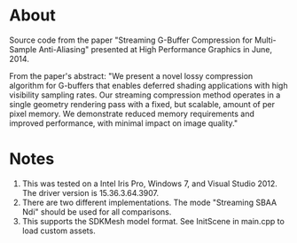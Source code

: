# About #

Source code from the paper "Streaming G-Buffer Compression for Multi-Sample Anti-Aliasing" presented at High Performance Graphics in June, 2014.

From the paper's abstract: "We present a novel lossy compression algorithm for G-buffers that enables deferred shading applications with high visibility sampling rates. Our streaming compression method operates in a single geometry rendering pass with a fixed, but scalable, amount of per pixel memory. We demonstrate reduced memory requirements and improved performance, with minimal impact on image quality."

# Notes #
  1. This was tested on a Intel Iris Pro, Windows 7, and Visual Studio 2012. The driver version is 15.36.3.64.3907.
  1. There are two different implementations. The mode "Streaming SBAA Ndi" should be used for all comparisons.
  1. This supports the SDKMesh model format. See InitScene in main.cpp to load custom assets.